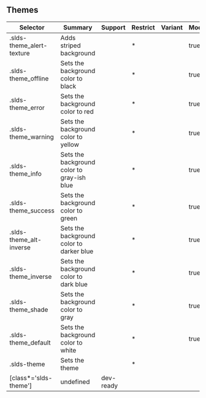 

## Themes

| Selector | Summary | Support | Restrict | Variant | Modifier |
|-------|-------|-------|-------|-------|-------|
| .slds-theme_alert-texture | Adds striped background |   | * |   | true |
| .slds-theme_offline | Sets the background color to black |   | * |   | true |
| .slds-theme_error | Sets the background color to red |   | * |   | true |
| .slds-theme_warning | Sets the background color to yellow |   | * |   | true |
| .slds-theme_info | Sets the background color to gray-ish blue |   | * |   | true |
| .slds-theme_success | Sets the background color to green |   | * |   | true |
| .slds-theme_alt-inverse | Sets the background color to darker blue |   | * |   | true |
| .slds-theme_inverse | Sets the background color to dark blue |   | * |   | true |
| .slds-theme_shade | Sets the background color to gray |   | * |   | true |
| .slds-theme_default | Sets the background color to white |   | * |   | true |
| .slds-theme | Sets the theme |   | * |   |   |
| [class*='slds-theme'] | undefined | dev-ready |   |   |   |